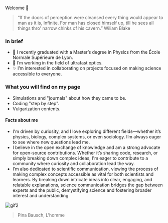 Welcome 👋

  > “If the doors of perception were cleansed every thing would appear to man as it is, Infinite. For man has closed himself up, till he sees all things thro' narrow chinks of his cavern.”
  >    Wiliam Blake

### In brief
- 🌱 I recently graduated with a Master’s degree in Physics from the École Normale Supérieure de Lyon.
- 👀 I’m working in the field of ultrafast optics.
- ✨ I’m interested in collaborating on projects focused on making science accessible to everyone.


### What you will find on my page
- Simulations and "journals" about how they came to be.
- Coding "step by step".
- Vulgarization contents.


#### Facts about me
- I'm driven by curiosity, and I love exploring different fields—whether it’s physics, biology, complex systems, or even sociology. I’m always eager to see where new questions lead me.
- I believe in the open exchange of knowledge and am a strong advocate for open-source contributions.  Whether it’s sharing code, research, or simply breaking down complex ideas, I'm eager to contribute to a community where curiosity and collaboration lead the way.
- I’m also dedicated to scientific communication, viewing the process of making complex concepts accessible as vital for both scientists and learners. By breaking down intricate ideas into clear, engaging, and relatable explanations, science communication bridges the gap between experts and the public, demystifying science and fostering broader interest and understanding.




![gif2](https://github.com/user-attachments/assets/0639c8c6-cbc8-4a92-9643-a349475ef168)
  >    Pina Bausch, L'homme

<!---

clara-flo/clara-flo is a ✨ special ✨ repository because its `README.md` (this file) appears on your GitHub profile.
You can click the Preview link to take a look at your changes.
- 📫 How to reach me ...
- 😄 Pronouns: ...
- ⚡ Fun fact: ...
--->
